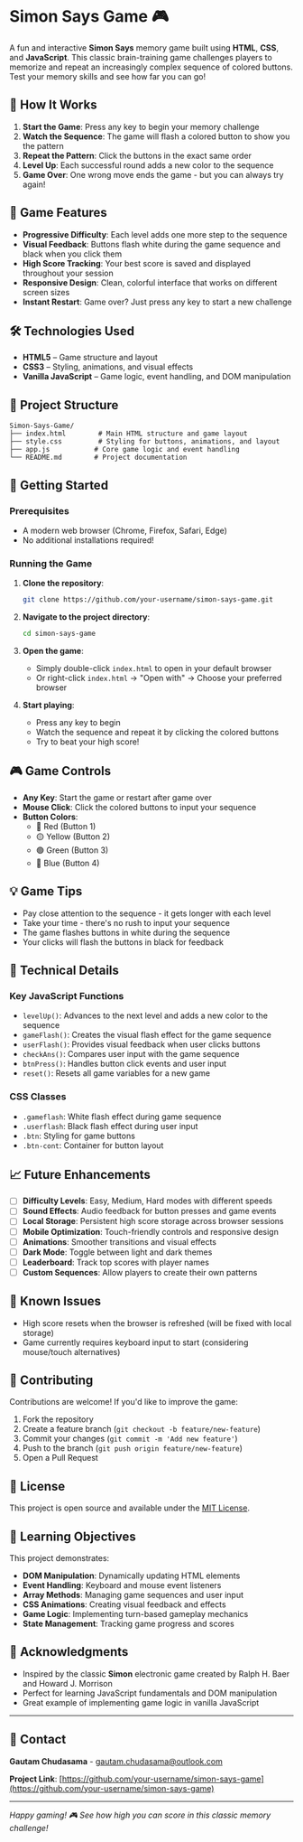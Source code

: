 # Simon Says Game 🎮

A fun and interactive **Simon Says** memory game built using **HTML**, **CSS**, and **JavaScript**. This classic brain-training game challenges players to memorize and repeat an increasingly complex sequence of colored buttons. Test your memory skills and see how far you can go!

## 🧠 How It Works

1. **Start the Game**: Press any key to begin your memory challenge
2. **Watch the Sequence**: The game will flash a colored button to show you the pattern
3. **Repeat the Pattern**: Click the buttons in the exact same order
4. **Level Up**: Each successful round adds a new color to the sequence
5. **Game Over**: One wrong move ends the game - but you can always try again!

## 🎯 Game Features

- **Progressive Difficulty**: Each level adds one more step to the sequence
- **Visual Feedback**: Buttons flash white during the game sequence and black when you click them
- **High Score Tracking**: Your best score is saved and displayed throughout your session
- **Responsive Design**: Clean, colorful interface that works on different screen sizes
- **Instant Restart**: Game over? Just press any key to start a new challenge

## 🛠️ Technologies Used

- **HTML5** – Game structure and layout
- **CSS3** – Styling, animations, and visual effects
- **Vanilla JavaScript** – Game logic, event handling, and DOM manipulation

## 📁 Project Structure

```
Simon-Says-Game/
├── index.html        # Main HTML structure and game layout
├── style.css         # Styling for buttons, animations, and layout
├── app.js           # Core game logic and event handling
└── README.md        # Project documentation
```

## 🚀 Getting Started

### Prerequisites
- A modern web browser (Chrome, Firefox, Safari, Edge)
- No additional installations required!

### Running the Game

1. **Clone the repository**:
   ```bash
   git clone https://github.com/your-username/simon-says-game.git
   ```

2. **Navigate to the project directory**:
   ```bash
   cd simon-says-game
   ```

3. **Open the game**:
   - Simply double-click `index.html` to open in your default browser
   - Or right-click `index.html` → "Open with" → Choose your preferred browser

4. **Start playing**:
   - Press any key to begin
   - Watch the sequence and repeat it by clicking the colored buttons
   - Try to beat your high score!

## 🎮 Game Controls

- **Any Key**: Start the game or restart after game over
- **Mouse Click**: Click the colored buttons to input your sequence
- **Button Colors**: 
  - 🔴 Red (Button 1)
  - 🟡 Yellow (Button 2) 
  - 🟢 Green (Button 3)
  - 🔵 Blue (Button 4)

## 💡 Game Tips

- Pay close attention to the sequence - it gets longer with each level
- Take your time - there's no rush to input your sequence
- The game flashes buttons in white during the sequence
- Your clicks will flash the buttons in black for feedback

## 🔧 Technical Details

### Key JavaScript Functions

- `levelUp()`: Advances to the next level and adds a new color to the sequence
- `gameFlash()`: Creates the visual flash effect for the game sequence
- `userFlash()`: Provides visual feedback when user clicks buttons
- `checkAns()`: Compares user input with the game sequence
- `btnPress()`: Handles button click events and user input
- `reset()`: Resets all game variables for a new game

### CSS Classes

- `.gameflash`: White flash effect during game sequence
- `.userflash`: Black flash effect during user input
- `.btn`: Styling for game buttons
- `.btn-cont`: Container for button layout

## 📈 Future Enhancements

- [ ] **Difficulty Levels**: Easy, Medium, Hard modes with different speeds
- [ ] **Sound Effects**: Audio feedback for button presses and game events
- [ ] **Local Storage**: Persistent high score storage across browser sessions
- [ ] **Mobile Optimization**: Touch-friendly controls and responsive design
- [ ] **Animations**: Smoother transitions and visual effects
- [ ] **Dark Mode**: Toggle between light and dark themes
- [ ] **Leaderboard**: Track top scores with player names
- [ ] **Custom Sequences**: Allow players to create their own patterns

## 🐛 Known Issues

- High score resets when the browser is refreshed (will be fixed with local storage)
- Game currently requires keyboard input to start (considering mouse/touch alternatives)

## 🤝 Contributing

Contributions are welcome! If you'd like to improve the game:

1. Fork the repository
2. Create a feature branch (`git checkout -b feature/new-feature`)
3. Commit your changes (`git commit -m 'Add new feature'`)
4. Push to the branch (`git push origin feature/new-feature`)
5. Open a Pull Request

## 📄 License

This project is open source and available under the [MIT License](LICENSE).

## 🎯 Learning Objectives

This project demonstrates:
- **DOM Manipulation**: Dynamically updating HTML elements
- **Event Handling**: Keyboard and mouse event listeners
- **Array Methods**: Managing game sequences and user input
- **CSS Animations**: Creating visual feedback and effects
- **Game Logic**: Implementing turn-based gameplay mechanics
- **State Management**: Tracking game progress and scores

## 🙌 Acknowledgments

- Inspired by the classic **Simon** electronic game created by Ralph H. Baer and Howard J. Morrison
- Perfect for learning JavaScript fundamentals and DOM manipulation
- Great example of implementing game logic in vanilla JavaScript

---

## 📧 Contact

**Gautam Chudasama** - gautam.chudasama@outlook.com

**Project Link**: [https://github.com/your-username/simon-says-game](https://github.com/your-username/simon-says-game)

---

*Happy gaming! 🎮 See how high you can score in this classic memory challenge!*
